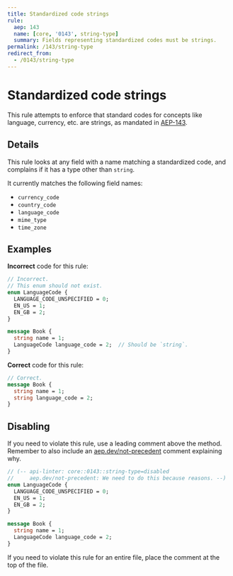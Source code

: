 ```yaml
---
title: Standardized code strings
rule:
  aep: 143
  name: [core, '0143', string-type]
  summary: Fields representing standardized codes must be strings.
permalink: /143/string-type
redirect_from:
  - /0143/string-type
---
```


# Standardized code strings

This rule attempts to enforce that standard codes for concepts like language,
currency, etc. are strings, as mandated in [AEP-143][].

## Details

This rule looks at any field with a name matching a standardized code, and
complains if it has a type other than `string`.

It currently matches the following field names:

- `currency_code`
- `country_code`
- `language_code`
- `mime_type`
- `time_zone`

## Examples

**Incorrect** code for this rule:

```proto
// Incorrect.
// This enum should not exist.
enum LanguageCode {
  LANGUAGE_CODE_UNSPECIFIED = 0;
  EN_US = 1;
  EN_GB = 2;
}

message Book {
  string name = 1;
  LanguageCode language_code = 2;  // Should be `string`.
}
```

**Correct** code for this rule:

```proto
// Correct.
message Book {
  string name = 1;
  string language_code = 2;
}
```

## Disabling

If you need to violate this rule, use a leading comment above the method.
Remember to also include an [aep.dev/not-precedent][] comment explaining why.

```proto
// (-- api-linter: core::0143::string-type=disabled
//     aep.dev/not-precedent: We need to do this because reasons. --)
enum LanguageCode {
  LANGUAGE_CODE_UNSPECIFIED = 0;
  EN_US = 1;
  EN_GB = 2;
}

message Book {
  string name = 1;
  LanguageCode language_code = 2;
}
```

If you need to violate this rule for an entire file, place the comment at the
top of the file.

[aep-143]: https://aep.dev/143
[aep.dev/not-precedent]: https://aep.dev/not-precedent
